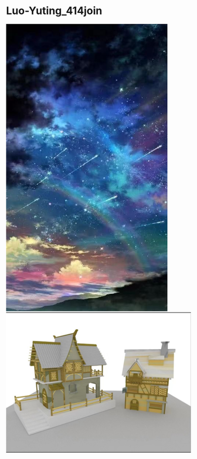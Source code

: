 # Luo-Yuting_414join

![img](https://github.com/LYT-vito/Luo-Yuting_414join/blob/main/%E6%96%B0%E5%BB%BA%E6%96%87%E4%BB%B6%E5%A4%B9%20(2)/fd65234033e62c6d1b48e86fb8bf9b9.jpg)   
![img](https://github.com/LYT-vito/Luo-Yuting_414join/blob/main/%E6%96%B0%E5%BB%BA%E6%96%87%E4%BB%B6%E5%A4%B9/33ba729db39b61ed191d4d72d0bb0b4.jpg)   
